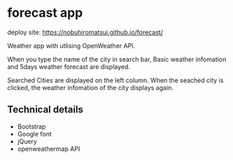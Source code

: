 # forecast app

deploy site: https://nobuhiromatsui.github.io/forecast/

Weather app with utlising OpenWeather API.

When you type the name of the city in search bar, 
Basic weather infomation and 5days weather forecast are displayed.

Searched Cities are displayed on the left column.
When the seached city is clicked, the weather infomation of the city displays again.

<h2>Technical details</h2>
<ul>
 <li>Bootstrap</li>
<li>Google font</li>
<li>jQuery</li>
<li>openweathermap API</li>
  </ul
